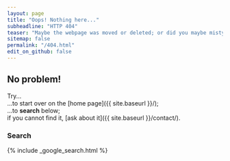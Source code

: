 ```yaml
---
layout: page
title: "Oops! Nothing here..."
subheadline: "HTTP 404"
teaser: "Maybe the webpage was moved or deleted; or did you maybe mistype the link?"
sitemap: false
permalink: "/404.html"
edit_on_github: false
---
```

## No problem!

Try...  
...to start over on the [home page]({{ site.baseurl }}/);  
...to **search** below;  
if you cannot find it, [ask about it]({{ site.baseurl }}/contact/).

### Search

{% include _google_search.html %}
